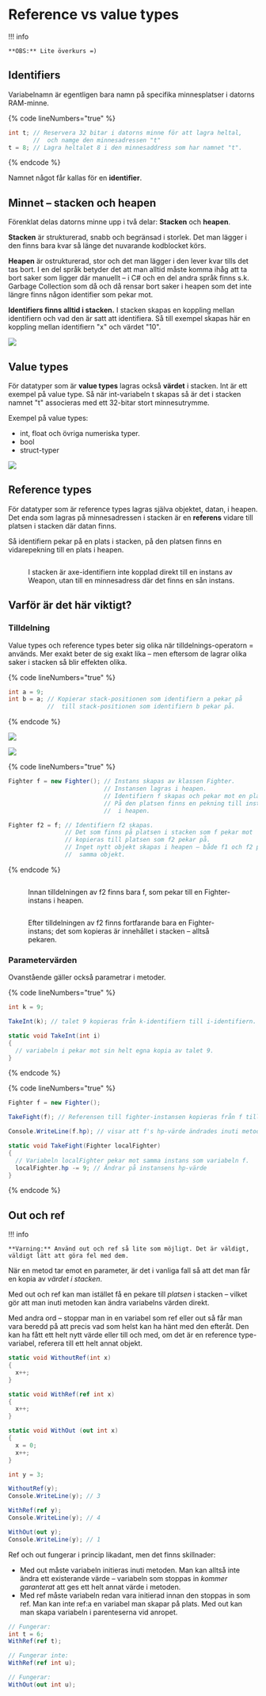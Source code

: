 # Reference vs value types

!!! info

	**OBS:** Lite överkurs =)
	

## Identifiers

Variabelnamn är egentligen bara namn på specifika minnesplatser i datorns RAM-minne.

{% code lineNumbers="true" %}
```csharp
int t; // Reservera 32 bitar i datorns minne för att lagra heltal, 
       //  och namge den minnesadressen "t"
t = 8; // Lagra heltalet 8 i den minnesaddress som har namnet "t".
```
{% endcode %}

Namnet något får kallas för en **identifier**.

## Minnet – stacken och heapen

Förenklat delas datorns minne upp i två delar: **Stacken** och **heapen**.

**Stacken** är strukturerad, snabb och begränsad i storlek. Det man lägger i den finns bara kvar så länge det nuvarande kodblocket körs.

**Heapen** är ostrukturerad, stor och det man lägger i den lever kvar tills det tas bort. I en del språk betyder det att man alltid måste komma ihåg att ta bort saker som ligger där manuellt – i C# och en del andra språk finns s.k. Garbage Collection som då och då rensar bort saker i heapen som det inte längre finns någon identifier som pekar mot.

**Identifiers finns alltid i stacken.** I stacken skapas en koppling mellan identifiern och vad den är satt att identifiera. Så till exempel skapas här en koppling mellan identifiern "x" och värdet "10".

![](../images/image-13.png)

## Value types

För datatyper som är **value types** lagras också **värdet** i stacken. Int är ett exempel på value type. Så när int-variabeln t skapas så är det i stacken namnet "t" associeras med ett 32-bitar stort minnesutrymme.

Exempel på value types:

* int, float och övriga numeriska typer.
* bool
* struct-typer

![](../images/image-14.png)

## Reference types

För datatyper som är reference types lagras själva objektet, datan, i heapen. Det enda som lagras på minnesadressen i stacken är en **referens** vidare till platsen i stacken där datan finns.

Så identifiern pekar på en plats i stacken, på den platsen finns en vidarepekning till en plats i heapen.

<figure><img src="../images/Stack-Heap-References.png" alt=""><figcaption><p>I stacken är axe-identifiern inte kopplad direkt till en instans av Weapon, utan till en minnesadress där det finns en sån instans.</p></figcaption></figure>

## Varför är det här viktigt?

### Tilldelning

Value types och reference types beter sig olika när tilldelnings-operatorn = används. Mer exakt beter de sig exakt lika – men eftersom de lagrar olika saker i stacken så blir effekten olika.

{% code lineNumbers="true" %}
```csharp
int a = 9;
int b = a; // Kopierar stack-positionen som identifiern a pekar på
           //  till stack-positionen som identifiern b pekar på.
```
{% endcode %}

![](../images/image-15.png)

![](../images/image-16.png)

{% code lineNumbers="true" %}
```csharp
Fighter f = new Fighter(); // Instans skapas av klassen Fighter.
                           // Instansen lagras i heapen.
                           // Identifiern f skapas och pekar mot en plats i stacken.
                           // På den platsen finns en pekning till instansens plats
                           //  i heapen.

Fighter f2 = f; // Identifiern f2 skapas.
                // Det som finns på platsen i stacken som f pekar mot
                // kopieras till platsen som f2 pekar på.
                // Inget nytt objekt skapas i heapen – både f1 och f2 pekar mot
                //  samma objekt.
```
{% endcode %}

<div>

<figure><img src="../images/Stack-Heap-References-before-copy.png" alt=""><figcaption><p>Innan tilldelningen av f2 finns bara f, som pekar till en Fighter-instans i heapen.</p></figcaption></figure>

 

<figure><img src="../images/Stack-Heap-References-copy.png" alt=""><figcaption><p>Efter tilldelningen av f2 finns fortfarande bara en Fighter-instans; det som kopieras är innehållet i stacken – alltså pekaren.</p></figcaption></figure>

</div>

### Parametervärden

Ovanstående gäller också parametrar i metoder.

{% code lineNumbers="true" %}
```csharp
int k = 9;

TakeInt(k); // talet 9 kopieras från k-identifiern till i-identifiern.

static void TakeInt(int i)
{
  // variabeln i pekar mot sin helt egna kopia av talet 9.
}
```
{% endcode %}

{% code lineNumbers="true" %}
```csharp
Fighter f = new Fighter();

TakeFight(f); // Referensen till fighter-instansen kopieras från f till localFighter

Console.WriteLine(f.hp); // visar att f's hp-värde ändrades inuti metodenc

static void TakeFight(Fighter localFighter)
{
  // Variabeln localFighter pekar mot samma instans som variabeln f.
  localFighter.hp -= 9; // Ändrar på instansens hp-värde
}
```
{% endcode %}

## Out och ref

!!! info

	**Varning:** Använd out och ref så lite som möjligt. Det är väldigt, väldigt lätt att göra fel med dem.
	

När en metod tar emot en parameter, är det i vanliga fall så att det man får en kopia av _värdet i stacken_.

Med out och ref kan man istället få en pekare till _platsen_ i stacken – vilket gör att man inuti metoden kan ändra variabelns värden direkt.

Med andra ord – stoppar man in en variabel som ref eller out så får man vara beredd på att precis vad som helst kan ha hänt med den efteråt. Den kan ha fått ett helt nytt värde eller till och med, om det är en reference type-variabel, referera till ett helt annat objekt.

```csharp
static void WithoutRef(int x)
{
  x++;
}

static void WithRef(ref int x)
{
  x++;
}

static void WithOut (out int x)
{
  x = 0;
  x++;
}

int y = 3;

WithoutRef(y);
Console.WriteLine(y); // 3

WithRef(ref y);
Console.WriteLine(y); // 4

WithOut(out y);
Console.WriteLine(y); // 1
```

Ref och out fungerar i princip likadant, men det finns skillnader:

* Med out måste variabeln initieras inuti metoden. Man kan alltså inte ändra ett existerande värde – variabeln som stoppas in _kommer garanterat_ att ges ett helt annat värde i metoden.
* Med ref måste variabeln redan vara initierad innan den stoppas in som ref. Man kan inte ref:a en variabel man skapar på plats. Med out kan man skapa variabeln i parenteserna vid anropet.

```csharp
// Fungerar:
int t = 6;
WithRef(ref t);

// Fungerar inte:
WithRef(ref int u);

// Fungerar:
WithOut(out int u);
```
